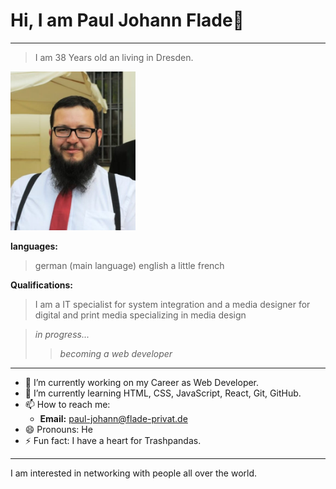 # **Hi, I am Paul Johann Flade**👋
---
> I am 38 Years old an living in Dresden.

<img src="PFS.jpg" width="200">

**languages:**
> german (main language)
> english
> a little french

**Qualifications:**
> I am a IT specialist for system integration and a media designer for digital and print media specializing in media design 

> *in progress...*
>>  *becoming a web developer*

---

- 🔭 I’m currently working on my Career as Web Developer.
- 🌱 I’m currently learning HTML, CSS, JavaScript, React, Git, GitHub.
- 📫 How to reach me:
  - **Email:** paul-johann@flade-privat.de
- 😄 Pronouns: He
- ⚡ Fun fact: I have a heart for Trashpandas.

---

I am interested in networking with people all over the world.

